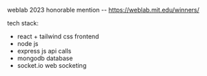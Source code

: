 weblab 2023 honorable mention -- https://weblab.mit.edu/winners/

tech stack: 
- react + tailwind css frontend
- node js
- express js api calls
- mongodb database
- socket.io web socketing
